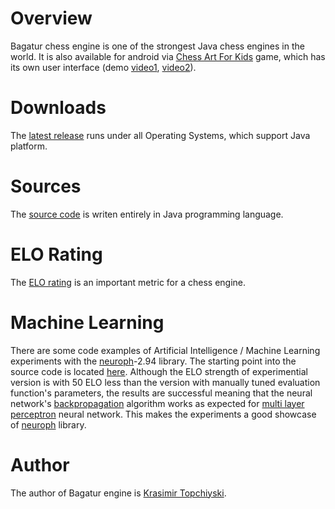 
# Overview

Bagatur chess engine is one of the strongest Java chess engines in the world.
It is also available for android via <a href="https://play.google.com/store/apps/details?id=com.chessartforkids">Chess Art For Kids</a> game, which has its own user interface (demo <a href="https://www.youtube.com/watch?v=tOrsN8fCr7Q">video1</a>, <a href="https://www.youtube.com/watch?v=e6XDen8vLtc">video2</a>).

# Downloads

The <a href="https://github.com/bagaturchess/Bagatur-Chess-Engine-And-Tools/tree/master/Downloads/Engine">latest release</a> runs under all Operating Systems, which support Java platform.

# Sources

The <a href="https://github.com/bagaturchess/Bagatur-Chess-Engine-And-Tools/tree/master/Sources">source code</a> is writen entirely in Java programming language.

# ELO Rating

The <a href="http://www.computerchess.org.uk/ccrl/4040/cgi/compare_engines.cgi?family=Bagatur">ELO rating</a> is an important metric for a chess engine.

# Machine Learning

There are some code examples of Artificial Intelligence / Machine Learning experiments with the <a href="http://neuroph.sourceforge.net/">neuroph</a>-2.94 library.
The starting point into the source code is located <a href="https://github.com/bagaturchess/Bagatur/tree/master/Sources/LearningImpl/src/bagaturchess/deeplearning/run">here</a>.
Although the ELO strength of experimential version is with 50 ELO less than the version with manually tuned evaluation function's parameters, the results are successful meaning that the neural network's <a href="https://en.wikipedia.org/wiki/Backpropagation">backpropagation</a> algorithm works as expected for <a href="https://en.wikipedia.org/wiki/Multilayer_perceptron">multi layer perceptron</a> neural network. This makes the experiments a good showcase of <a href="http://neuroph.sourceforge.net/">neuroph</a> library.

# Author

The author of Bagatur engine is <a href="https://www.linkedin.com/in/topchiyski/">Krasimir Topchiyski</a>.
